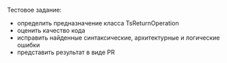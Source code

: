 Тестовое задание:
- определить предназначение класса TsReturnOperation
- оценить качество кода
- исправить найденные синтаксические, архитектурные и логические ошибки
- представить результат в виде PR